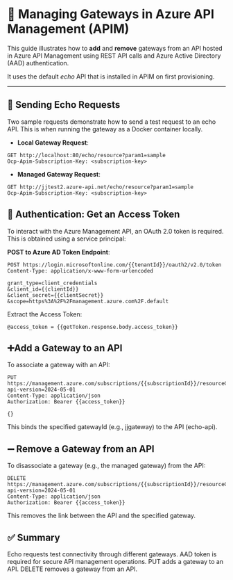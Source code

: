 # 🧭 Managing Gateways in Azure API Management (APIM)

This guide illustrates how to **add** and **remove** gateways from an API hosted in Azure API Management using REST API calls and Azure Active Directory (AAD) authentication.

It uses the default *echo* API that is installed in APIM on first provisioning.

---


## 🔁 Sending Echo Requests

Two sample requests demonstrate how to send a test request to an echo API. This is when running the gateway as a Docker container locally.

- **Local Gateway Request**:
```http
GET http://localhost:80/echo/resource?param1=sample
Ocp-Apim-Subscription-Key: <subscription-key>
```

- **Managed Gateway Request**:
```http
GET http://jjtest2.azure-api.net/echo/resource?param1=sample
Ocp-Apim-Subscription-Key: <subscription-key>
```

## 🔐 Authentication: Get an Access Token
To interact with the Azure Management API, an OAuth 2.0 token is required. This is obtained using a service principal:

**POST to Azure AD Token Endpoint**:
```http
POST https://login.microsoftonline.com/{{tenantId}}/oauth2/v2.0/token
Content-Type: application/x-www-form-urlencoded

grant_type=client_credentials
&client_id={{clientId}}
&client_secret={{clientSecret}}
&scope=https%3A%2F%2Fmanagement.azure.com%2F.default
```

Extract the Access Token:
```http
@access_token = {{getToken.response.body.access_token}}
```

## ➕Add a Gateway to an API
To associate a gateway with an API:

```http
PUT https://management.azure.com/subscriptions/{{subscriptionId}}/resourceGroups/{{resourceGroupName}}/providers/Microsoft.ApiManagement/service/{{serviceName}}/gateways/{{gatewayId}}/apis/{{apiId}}?api-version=2024-05-01
Content-Type: application/json
Authorization: Bearer {{access_token}}

{}
```

This binds the specified gatewayId (e.g., jjgateway) to the API (echo-api).

## ➖ Remove a Gateway from an API
To disassociate a gateway (e.g., the managed gateway) from the API:

```http
DELETE https://management.azure.com/subscriptions/{{subscriptionId}}/resourceGroups/{{resourceGroupName}}/providers/Microsoft.ApiManagement/service/{{serviceName}}/gateways/{{managedGatewayId}}/apis/{{apiId}}?api-version=2024-05-01
Content-Type: application/json
Authorization: Bearer {{access_token}}
```

This removes the link between the API and the specified gateway.

## ✅ Summary
Echo requests test connectivity through different gateways.
AAD token is required for secure API management operations.
PUT adds a gateway to an API.
DELETE removes a gateway from an API.
